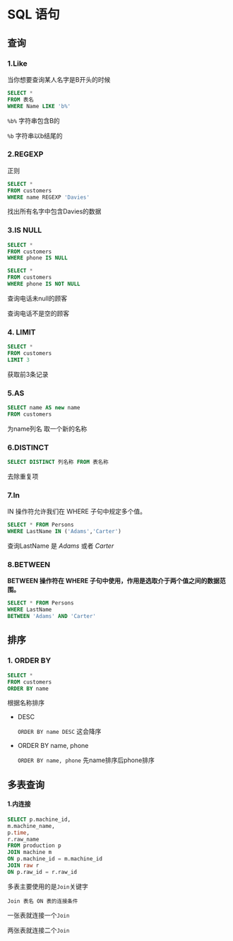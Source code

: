 # SQL 语句

## 查询

### 1.Like

当你想要查询某人名字是B开头的时候

```sql
SELECT *
FROM 表名
WHERE Name LIKE 'b%'  
```

`%b%` 字符串包含B的

`%b` 字符串以b结尾的

### 2.REGEXP

正则

```sql
SELECT *
FROM customers
WHERE name REGEXP 'Davies'
```

找出所有名字中包含Davies的数据

### 3.IS NULL

```sql
SELECT *
FROM customers
WHERE phone IS NULL 

SELECT *
FROM customers
WHERE phone IS NOT NULL 
```

查询电话未null的顾客

查询电话不是空的顾客

### 4. LIMIT

```sql
SELECT *
FROM customers
LIMIT 3
```

获取前3条记录

### 5.AS

```sql
SELECT name AS new name
FROM customers
```

为name列名 取一个新的名称

### 6.DISTINCT 

```sql
SELECT DISTINCT 列名称 FROM 表名称
```

去除重复项

### 7.In

IN 操作符允许我们在 WHERE 子句中规定多个值。

```sql
SELECT * FROM Persons
WHERE LastName IN ('Adams','Carter')
```

查询LastName 是 *Adams* 或者 *Carter*

### 8.BETWEEN 

**BETWEEN 操作符在 WHERE 子句中使用，作用是选取介于两个值之间的数据范围。**

```sql
SELECT * FROM Persons
WHERE LastName
BETWEEN 'Adams' AND 'Carter'
```

## 排序

### 1. ORDER BY

```sql
SELECT *
FROM customers
ORDER BY name
```

根据名称排序

- DESC

  `ORDER BY name DESC` 这会降序

- ORDER BY name, phone

  `ORDER BY name, phone` 先name排序后phone排序

## 多表查询

#### 1.内连接

```sql
SELECT p.machine_id, 
m.machine_name, 
p.time, 
r.raw_name
FROM production p
JOIN machine m 
ON p.machine_id = m.machine_id
JOIN raw r
ON p.raw_id = r.raw_id
```

多表主要使用的是`Join`关键字

`Join 表名 ON 表的连接条件`

一张表就连接一个`Join`

两张表就连接二个`Join`